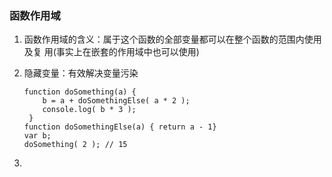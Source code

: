 ### 函数作用域
1. 函数作用域的含义：属于这个函数的全部变量都可以在整个函数的范围内使用及复 用(事实上在嵌套的作用域中也可以使用)
2. 隐藏变量：有效解决变量污染
    
    ```
    function doSomething(a) {
        b = a + doSomethingElse( a * 2 );
        console.log( b * 3 );
     }
    function doSomethingElse(a) { return a - 1}
    var b;
    doSomething( 2 ); // 15
    ```
3. 


